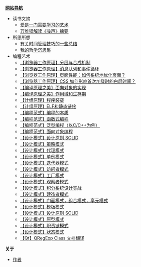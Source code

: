 **[网站导航](doc/guide)**

- 读书文摘
	- [爱是一门需要学习的艺术](doc/read/love.md)
	- [万维钢解读《噪声》摘要](doc/read/noise.md)
- 所思所想
	- [有关时间管理技巧的一些总结](doc/think/manage_time.md)
	- [我的哲学沉思集](doc/think/philosophy.md)
- 编程艺术
	- [【浏览器工作原理】分层与合成机制](doc/code/browser_01.md)
	- [【浏览器工作原理】消息队列和事件循环](doc/code/browser_02.md)
	- [【浏览器工作原理】页面性能：如何系统地优化页面？](doc/code/browser_03.md)
	- [【浏览器工作原理】CSS 如何影响首次加载时的白屏时间？](doc/code/browser_04.md)
	- [【编译原理之美】面向对象的实现](doc/code/compilation_01.md)
	- [【编译原理之美】作用域和生存期](doc/code/compilation_02.md)
	- [【计组原理】程序装载](doc/code/CS_01.md)
	- [【计组原理】ELF和静态链接](doc/code/CS_02.md)
	- [【编程范式】编程的本质](doc/code/paradigm_essence.md)
	- [【编程范式】函数式编程](doc/code/paradigm_func.md)
	- [【编程范式】泛型编程（以C/C++为例）](doc/code/paradigm_generic.md)
	- [【编程范式】面向对象编程](doc/code/paradigm_oo.md)
	- [【设计模式】设计原则 SOLID](doc/code/pattern.md)
	- [【设计模式】策略模式](doc/code/pattern_01.md)
	- [【设计模式】代理模式](doc/code/pattern_02.md)
	- [【设计模式】单例模式](doc/code/pattern_03.md)
	- [【设计模式】迭代器模式](doc/code/pattern_04.md)
	- [【设计模式】访问者模式](doc/code/pattern_05.md)
	- [【设计模式】工厂模式](doc/code/pattern_06.md)
	- [【设计模式】观察者模式](doc/code/pattern_07.md)
	- [【设计模式】积分系统设计实战](doc/code/pattern_08.md)
	- [【设计模式】建造者模式](doc/code/pattern_09.md)
	- [【设计模式】门面模式，组合模式，享元模式](doc/code/pattern_10.md)
	- [【设计模式】模板模式](doc/code/pattern_11.md)
	- [【设计模式】设计原则 SOLID](doc/code/pattern_12.md)
	- [【设计模式】原型模式](doc/code/pattern_13.md)
	- [【设计模式】职责链模式](doc/code/pattern_14.md)
	- [【设计模式】状态模式](doc/code/pattern_15.md)
	- [【Qt】QRegExp Class 文档翻译](doc/code/QRegExp.md)

**关于**
- [作者](about/me)